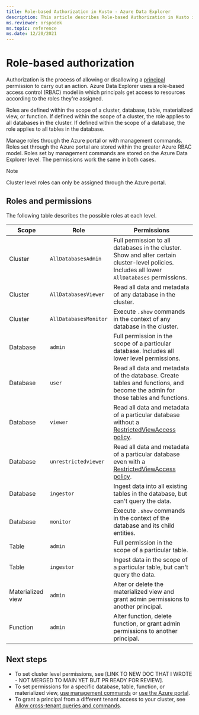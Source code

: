 ```yaml
---
title: Role-based Authorization in Kusto - Azure Data Explorer
description: This article describes Role-based Authorization in Kusto in Azure Data Explorer.
ms.reviewer: orspodek
ms.topic: reference
ms.date: 12/20/2021
---
```

# Role-based authorization

Authorization is the process of allowing or disallowing a [principal](principals-and-identity-providers.md) permission to carry out an action. Azure Data Explorer uses a role-based access control (RBAC) model in which principals get access to resources according to the roles they're assigned.

Roles are defined within the scope of a cluster, database, table, materialized view, or function. If defined within the scope of a cluster, the role applies to all databases in the cluster. If defined within the scope of a database, the role applies to all tables in the database.

Manage roles through the Azure portal or with management commands. Roles set through the Azure portal are stored within the greater Azure RBAC model. Roles set by management commands are stored on the Azure Data Explorer level. The permissions work the same in both cases.

> [!NOTE]
> Cluster level roles can only be assigned through the Azure portal.

## Roles and permissions

The following table describes the possible roles at each level.

|Scope|Role|Permissions|
|---|---|---|
|Cluster|`AllDatabasesAdmin` |Full permission to all databases in the cluster. Show and alter certain cluster-level policies. Includes all lower `AllDatabases` permissions. |
|Cluster|`AllDatabasesViewer` |Read all data and metadata of any database in the cluster. |
|Cluster|`AllDatabasesMonitor` |Execute `.show` commands in the context of any database in the cluster.|
|Database|`admin`|Full permission in the scope of a particular database. Includes all lower level permissions.  |
|Database|`user`|Read all data and metadata of the database. Create tables and functions, and become the admin for those tables and functions.|
|Database|`viewer` |Read all data and metadata of a particular database without a [RestrictedViewAccess policy](../show-table-restricted-view-access-policy-command.md). |
|Database|`unrestrictedviewer` |Read all data and metadata of a particular database even with a [RestrictedViewAccess policy](../show-table-restricted-view-access-policy-command.md). |
|Database|`ingestor` |Ingest data into all existing tables in the database, but can't query the data. |
|Database|`monitor` |Execute `.show` commands in the context of the database and its child entities.  |
|Table| `admin` |Full permission in the scope of a particular table. |
|Table|`ingestor` |Ingest data in the scope of a particular table, but can't query the data. |
|Materialized view|`admin` |Alter or delete the materialized view and grant admin permissions to another principal. |
|Function|`admin` |Alter function, delete function, or grant admin permissions to another principal. |

## Next steps

* To set cluster level permissions, see [LINK TO NEW DOC THAT I WROTE - NOT MERGED TO MAIN YET BUT PR READY FOR REVIEW].
* To set permissions for a specific database, table, function, or materialized view, [use management commands](../security-roles.md#commands-overview) or [use the Azure portal](../../../manage-database-permissions.md).
* To grant a principal from a different tenant access to your cluster, see [Allow cross-tenant queries and commands](../../../cross-tenant-query-and-commands.md).
